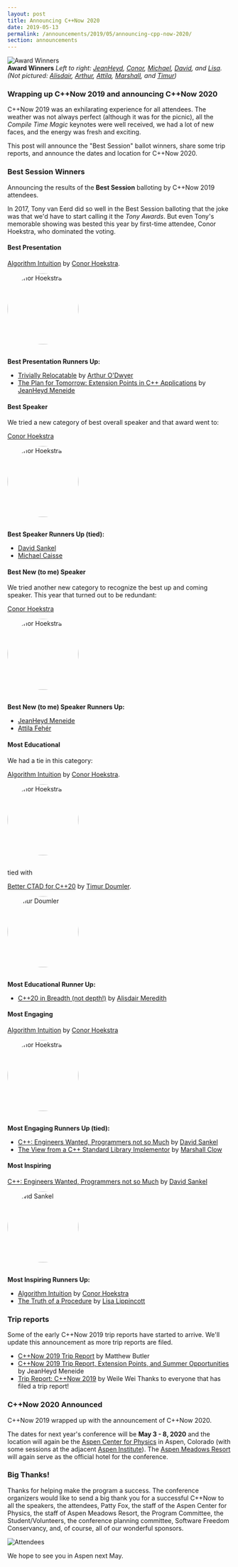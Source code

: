 ```yaml
---
layout: post
title: Announcing C++Now 2020
date: 2019-05-13
permalink: /announcements/2019/05/announcing-cpp-now-2020/
section: announcements
---
```


![Award Winners](/assets/img/posts/2019/2019.winners.jpeg "Award Winners")
<br>
**Award Winners** *Left to right: [JeanHeyd](https://cppnow2019.sched.com/speaker/boostcon.2018.jm3689_columbia.edu), [Conor](https://cppnow2019.sched.com/speaker/hoekstra101), [Michael](https://cppnow2019.sched.com/speaker/mjcaisse), [David](https://cppnow2019.sched.com/speaker/david_sankel.1tk57jjh), and [Lisa](https://cppnow2019.sched.com/speaker/lisa_lippincott). (Not pictured: [Alisdair](https://cppnow2019.sched.com/speaker/boostcon.2019.alisdairm_me.com), [Arthur](https://cppnow2019.sched.com/speaker/arthur_odwyer), [Attila](https://cppnow2019.sched.com/speaker/afeher3), [Marshall](https://cppnow2019.sched.com/speaker/mclow), and [Timur](https://cppnow2019.sched.com/speaker/cppcon.2018.easychair_timur.audio))*

### Wrapping up C++Now 2019 and announcing C++Now 2020

C++Now 2019 was an exhilarating experience for all attendees. The weather was not always perfect (although it was for the picnic), all the _Compile Time Magic_ keynotes were well received, we had a lot of new faces, and the energy was fresh and exciting.

This post will announce the "Best Session" ballot winners, share some trip reports, and announce the dates and location for C++Now 2020.

<!--break-->


### <a name="awards"></a>Best Session Winners

Announcing the results of the **Best Session** balloting by C++Now 2019 attendees.

In 2017, Tony van Eerd did so well in the Best Session balloting that the joke was that we'd have to start calling it the _Tony Awards_. But even Tony's memorable showing was bested this year by first-time attendee, Conor Hoekstra, who dominated the voting.

#### Best Presentation

[Algorithm Intuition](/history/2019/talks/#55fd2b92561f4a4ad78e2379569f840e) by [Conor Hoekstra](https://cppnow2019.sched.com/speaker/hoekstra101).

[<img src="https://avatars.sched.co/e/90/5901833/avatar.jpg" style="border-radius: 1000px;width: 160px; margin: 0 16px 16px 0;" alt="Conor Hoekstra">](https://cppnow2019.sched.com/speaker/hoekstra101 "Conor Hoekstra")

**Best Presentation Runners Up:**

* [Trivially Relocatable](/history/2019/talks/#fe588feda2211383921a0a231df6e9bb) by [Arthur O'Dwyer](https://cppnow2019.sched.com/speaker/arthur_odwyer)
* [The Plan for Tomorrow: Extension Points in C++ Applications](/history/2019/talks/#693b37a35909bfa15959dc3f9bfa1697) by [JeanHeyd Meneide](https://cppnow2019.sched.com/speaker/boostcon.2018.jm3689_columbia.edu)


#### Best Speaker

We tried a new category of best overall speaker and that award went to:

[Conor Hoekstra](https://cppnow2019.sched.com/speaker/hoekstra101)

[<img src="https://avatars.sched.co/e/90/5901833/avatar.jpg" style="border-radius: 1000px;width: 160px; margin: 0 16px 16px 0;" alt="Conor Hoekstra">](https://cppnow2019.sched.com/speaker/hoekstra101 "Conor Hoekstra")

**Best Speaker Runners Up (tied):**

* [David Sankel](https://cppnow2019.sched.com/speaker/david_sankel.1tk57jjh)
* [Michael Caisse](https://cppnow2019.sched.com/speaker/mjcaisse)


#### Best New (to me) Speaker

We tried another new category to recognize the best up and coming speaker. This year that turned out to be redundant:

[Conor Hoekstra](https://cppnow2019.sched.com/speaker/hoekstra101)

[<img src="https://avatars.sched.co/e/90/5901833/avatar.jpg" style="border-radius: 1000px;width: 160px; margin: 0 16px 16px 0;" alt="Conor Hoekstra">](https://cppnow2019.sched.com/speaker/hoekstra101 "Conor Hoekstra")

**Best New (to me) Speaker Runners Up:**

* [JeanHeyd Meneide](https://cppnow2019.sched.com/speaker/boostcon.2018.jm3689_columbia.edu)
* [Attila Fehér](https://cppnow2019.sched.com/speaker/afeher3)

#### Most Educational

We had a tie in this category:

[Algorithm Intuition](/history/2019/talks/#55fd2b92561f4a4ad78e2379569f840e) by [Conor Hoekstra](https://cppnow2019.sched.com/speaker/hoekstra101).

[<img src="https://avatars.sched.co/e/90/5901833/avatar.jpg" style="border-radius: 1000px;width: 160px; margin: 0 16px 16px 0;" alt="Conor Hoekstra">](https://cppnow2019.sched.com/speaker/hoekstra101 "Conor Hoekstra")

tied with

[Better CTAD for C++20](/history/2019/talks/#915f259411cd7ab60a5f55c3bab97cd4) by [Timur Doumler](https://cppnow2019.sched.com/speaker/cppcon.2018.easychair_timur.audio).

[<img src="https://avatars.sched.co/2/53/5818849/avatar.jpg?2df" style="border-radius: 1000px;width: 160px; margin: 0 16px 16px 0;" alt="Timur Doumler">](https://cppnow2019.sched.com/speaker/cppcon.2018.easychair_timur.audio "Timur Doumler")

**Most Educational Runner Up:**

* [C++20 in Breadth (not depth!)](/history/2019/talks/#1b3791368ce90f990ea155619cc10030) by [Alisdair Meredith](https://cppnow2019.sched.com/speaker/boostcon.2019.alisdairm_me.com)

#### Most Engaging

[Algorithm Intuition](/history/2019/talks/#55fd2b92561f4a4ad78e2379569f840e) by [Conor Hoekstra](https://cppnow2019.sched.com/speaker/hoekstra101)

[<img src="https://avatars.sched.co/e/90/5901833/avatar.jpg" style="border-radius: 1000px;width: 160px; margin: 0 16px 16px 0;" alt="Conor Hoekstra">](https://cppnow2019.sched.com/speaker/hoekstra101 "Conor Hoekstra")

**Most Engaging Runners Up (tied):**

* [C++: Engineers Wanted, Programmers not so Much](/history/2019/talks/#03e84e3b92b760cf53c28a8a8fa33bfd) by [David Sankel](https://cppnow2019.sched.com/speaker/david_sankel.1tk57jjh)
* [The View from a C++ Standard Library Implementor](/history/2019/talks/#b90bcb2bdccc0b6f4b586c523566cdd5) by [Marshall Clow](https://cppnow2019.sched.com/speaker/mclow)

#### Most Inspiring

[C++: Engineers Wanted, Programmers not so Much](/history/2019/talks/#03e84e3b92b760cf53c28a8a8fa33bfd) by [David Sankel](https://cppnow2019.sched.com/speaker/david_sankel.1tk57jjh)

[<img src="https://avatars.sched.co/c/67/1793523/avatar.jpg?b77" style="border-radius: 1000px;width: 160px; margin: 0 16px 16px 0;" alt="David Sankel">](https://cppnow2019.sched.com/speaker/david_sankel.1tk57jjh "David Sankel")

**Most Inspiring Runners Up:**

* [Algorithm Intuition](/history/2019/talks/#55fd2b92561f4a4ad78e2379569f840e) by [Conor Hoekstra](https://cppnow2019.sched.com/speaker/hoekstra101)
* [The Truth of a Procedure](/history/2019/talks/#b1e5d83ce71cbaf75c25b7045b30a0dd) by [Lisa Lippincott](https://cppnow2019.sched.com/speaker/lisa_lippincott)


### <a name="reports"></a>Trip reports

Some of the early C++Now 2019 trip reports have started to arrive. We'll update this announcement as more trip reports are filed.

* [C++Now 2019 Trip Report](https://maddphysics.com/2019/05/13/cnow-2019-trip-report/) by Matthew Butler
* [C++Now 2019 Trip Report, Extension Points, and Summer Opportunities](https://thephd.github.io/c++now-2019-trip-report) by JeanHeyd Meneide
* [Trip Report: C++Now 2019](http://stellar.cct.lsu.edu/2019/06/trip-report-cnow-2019/) by Weile Wei
Thanks to everyone that has filed a trip report!

### <a name="dates"></a>C++Now 2020 Announced

C++Now 2019 wrapped up with the announcement of C++Now 2020.

The dates for next year's conference will be **May 3 - 8, 2020** and the location will again be the [Aspen Center for Physics](https://www.aspenphys.org/) in Aspen, Colorado (with some sessions at the adjacent [Aspen Institute](https://www.aspeninstitute.org/)). The [Aspen Meadows Resort](https://www.aspenmeadows.com/) will again serve as the official hotel for the conference.


### Big Thanks!

Thanks for helping make the program a success. The conference organizers would like to send a big thank you for a successful C++Now to all the speakers, the attendees, Patty Fox, the staff of the Aspen Center for Physics, the staff of Aspen Meadows Resort, the Program Committee, the Student/Volunteers, the conference planning committee, Software Freedom Conservancy, and, of course, all of our wonderful sponsors.

![Attendees](/assets/img/posts/2018/attendees.jpeg "Attendees")


We hope to see you in Aspen next May.
